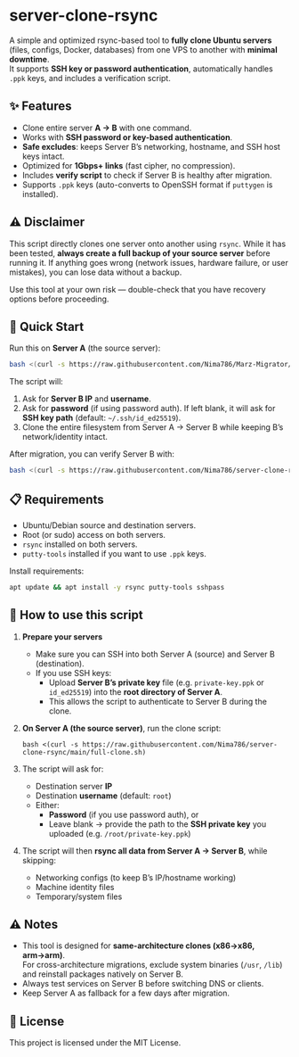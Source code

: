 # server-clone-rsync

A simple and optimized rsync-based tool to **fully clone Ubuntu servers** (files, configs, Docker, databases) from one VPS to another with **minimal downtime**.  
It supports **SSH key or password authentication**, automatically handles `.ppk` keys, and includes a verification script.

## ✨ Features
- Clone entire server **A → B** with one command.
- Works with **SSH password or key-based authentication**.
- **Safe excludes**: keeps Server B’s networking, hostname, and SSH host keys intact.
- Optimized for **1Gbps+ links** (fast cipher, no compression).
- Includes **verify script** to check if Server B is healthy after migration.
- Supports `.ppk` keys (auto-converts to OpenSSH format if `puttygen` is installed).

⚠️ Disclaimer
-------------

This script directly clones one server onto another using `rsync`. While it has been tested, **always create a full backup of your source server** before running it. If anything goes wrong (network issues, hardware failure, or user mistakes), you can lose data without a backup.

Use this tool at your own risk — double-check that you have recovery options before proceeding.
## 🚀 Quick Start
Run this on **Server A** (the source server):

```bash
bash <(curl -s https://raw.githubusercontent.com/Nima786/Marz-Migrator/main/full-clone.sh)
```

The script will:
1. Ask for **Server B IP** and **username**.
2. Ask for **password** (if using password auth). If left blank, it will ask for **SSH key path** (default: `~/.ssh/id_ed25519`).
3. Clone the entire filesystem from Server A → Server B while keeping B’s network/identity intact.

After migration, you can verify Server B with:

```bash
bash <(curl -s https://raw.githubusercontent.com/Nima786/server-clone-rsync/main/verify-clone.sh)
```

## 📋 Requirements
- Ubuntu/Debian source and destination servers.
- Root (or sudo) access on both servers.
- `rsync` installed on both servers.
- `putty-tools` installed if you want to use `.ppk` keys.

Install requirements:
```bash
apt update && apt install -y rsync putty-tools sshpass
```
📖 How to use this script
-------------------------

1.  **Prepare your servers**
    *   Make sure you can SSH into both Server A (source) and Server B (destination).
    *   If you use SSH keys:
        *   Upload **Server B’s private key** file (e.g. `private-key.ppk` or `id_ed25519`) into the **root directory of Server A**.
        *   This allows the script to authenticate to Server B during the clone.
2.  **On Server A (the source server)**, run the clone script:
    
        bash <(curl -s https://raw.githubusercontent.com/Nima786/server-clone-rsync/main/full-clone.sh)
    
3.  The script will ask for:
    *   Destination server **IP**
    *   Destination **username** (default: `root`)
    *   Either:
        *   **Password** (if you use password auth), or
        *   Leave blank → provide the path to the **SSH private key** you uploaded (e.g. `/root/private-key.ppk`)
4.  The script will then **rsync all data from Server A → Server B**, while skipping:
    *   Networking configs (to keep B’s IP/hostname working)
    *   Machine identity files
    *   Temporary/system files
    

## ⚠️ Notes
- This tool is designed for **same-architecture clones (x86→x86, arm→arm)**.  
  For cross-architecture migrations, exclude system binaries (`/usr`, `/lib`) and reinstall packages natively on Server B.
- Always test services on Server B before switching DNS or clients.
- Keep Server A as fallback for a few days after migration.

## 📜 License
This project is licensed under the MIT License.

